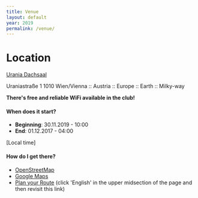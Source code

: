 ```yaml
---
title: Venue
layout: default
year: 2019
permalink: /venue/
---
```


# Location
[Urania Dachsaal](https://www.vhs.at/de/ueber-die-vhs/veranstaltungszentren#pvhs-wiener-urania-veranstaltungssalep)

Uraniastraße 1 1010 Wien/Vienna :: Austria :: Europe :: Earth :: Milky-way

**There's free and reliable WiFi available in the club!**

#### When does it start?
- **Beginning**: 30.11.2019 - 10:00
- **End**: 01.12.2017 - 04:00

[Local time]

#### How do I get there?
- [OpenStreetMap](https://www.openstreetmap.org/node/1501815140#map=19/48.21162/16.38391)
- [Google Maps](https://goo.gl/maps/Frm43Ydp9B6hdqgB7)
- [Plan your Route](https://www.wienerlinien.at/eportal3/ep/channelView.do?channelId=-46649&routeTo=Uraniastra%C3%9Fe%201%2C%20Wien&routeDatetime=2019-11-30T10:00:00&immediate=false&deparr=arr) (click 'English' in the upper midsection of the page and then revisit this link)
